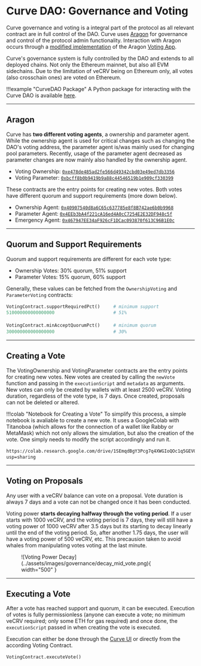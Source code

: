 <h1>Curve DAO: Governance and Voting</h1>

Curve governance and voting is a integral part of the protocol as all relevant contract are in full control of the DAO. Curve uses [Aragon](https://aragon.org/) for governance and control of the protocol admin functionality. Interaction with Aragon occurs through a [modified implementation](https://github.com/curvefi/curve-aragon-voting) of the Aragon [Voting App](https://github.com/aragon/aragon-apps/tree/master/apps/voting).

Curve's governance system is fully controlled by the DAO and extends to all deployed chains. Not only the Ethereum mainnet, but also all EVM sidechains. Due to the limitation of veCRV being on Ethereum only, all votes (also crosschain ones) are voted on Ethereum.

!!!example "CurveDAO Package"
    A Python package for interacting with the Curve DAO is available [here](CurveDAO_package.md).

---

## Aragon

Curve has **two different voting agents**, a ownership and parameter agent. While the ownership agent is used for critical changes such as changing the DAO's voting address, the parameter agent is/was mainly used for changing pool parameters. Recently, usage of the parameter agent decreased as parameter changes are now mainly also handled by the ownership agent.

- Voting Ownership: [`0xe478de485ad2fe566d49342cbd03e49ed7db3356`](https://etherscan.io/address/0xe478de485ad2fe566d49342cbd03e49ed7db3356)
- Voting Parameter: [`0xbcff8b0b9419b9a88c44546519b1e909cf330399`](https://etherscan.io/address/0xbcff8b0b9419b9a88c44546519b1e909cf330399)

These contracts are the entry points for creating new votes. Both votes have different quorum and support requirements (more down below).

- Ownership Agent: [`0x40907540d8a6C65c637785e8f8B742ae6b0b9968`](https://etherscan.io/address/0x40907540d8a6C65c637785e8f8B742ae6b0b9968)
- Parameter Agent: [`0x4EEb3bA4f221cA16ed4A0cC7254E2E32DF948c5f`](https://etherscan.io/address/0x4EEb3bA4f221cA16ed4A0cC7254E2E32DF948c5f)
- Emergency Agent: [`0x467947EE34aF926cF1DCac093870f613C96B1E0c`](https://etherscan.io/address/0x467947EE34aF926cF1DCac093870f613C96B1E0c)

---

## Quorum and Support Requirements

Quorum and support requirements are different for each vote type:

- Ownership Votes: 30% quorum, 51% support
- Parameter Votes: 15% quorum, 60% support

Generally, these values can be fetched from the `OwnershipVoting` and `ParameterVoting` contracts:

```python
VotingContract.supportRequiredPct()     # minimum support
510000000000000000                      # 51%

VotingContract.minAcceptQuorumPct()     # minimum quorum
300000000000000000                      # 30%
```

---

## Creating a Vote

The VotingOwnership and VotingParameter contracts are the entry points for creating new votes. New votes are created by calling the `newVote` function and passing in the `executionScript` and `metadata` as arguments. New votes can only be created by wallets with at least 2500 veCRV. Voting duration, regardless of the vote type, is 7 days. Once created, proposals can not be deleted or altered.

!!!colab "Notebook for Creating a Vote"
    To simplify this process, a simple notebook is avaliable to create a new vote. It uses a GoogleColab with Titanoboa (which allows for the connection of a wallet like Rabby or MetaMask) which not only allows the simulation, but also the creation of the vote. One simply needs to modify the script accordingly and run it.

    https://colab.research.google.com/drive/1SEmqdBgY3Pcg7q4XWGIoQOc1q5GEVGR6?usp=sharing

---

## Voting on Proposals

Any user with a veCRV balance can vote on a proposal. Vote duration is always 7 days and a vote can not be changed once it has been conducted.

Voting power **starts decaying halfway through the voting period**. If a user starts with 1000 veCRV, and the voting period is 7 days, they will still have a voting power of 1000 veCRV after 3.5 days but its starting to decay linearly until the end of the voting period. So, after another 1.75 days, the user will have a voting power of 500 veCRV, etc. This precausion taken to avoid whales from manipulating votes voting at the last minute.

<figure markdown="span">
    ![Voting Power Decay](../assets/images/governance/decay_mid_vote.png){ width="500" }
</figure>

---

## Executing a Vote

After a vote has reached support and quorum, it can be executed. Execution of votes is fully permissionless (anyone can execute a vote; no minimum veCRV required; only some ETH for gas required) and once done, the `executionScript` passed in when creating the vote is executed.

Execution can either be done through the [Curve UI](https://dao.curve.fi/#/ethereum) or directly from the according Voting Contract.

```python
VotingContract.executeVote()
```
